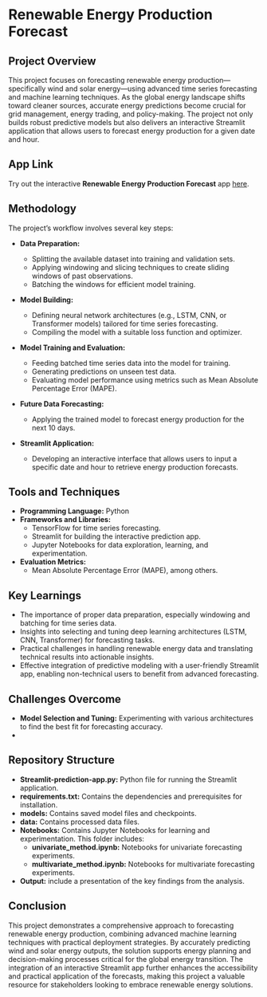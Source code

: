 # Renewable Energy Production Forecast

## Project Overview

This project focuses on forecasting renewable energy production—specifically wind and solar energy—using advanced time series forecasting and machine learning techniques. As the global energy landscape shifts toward cleaner sources, accurate energy predictions become crucial for grid management, energy trading, and policy-making. The project not only builds robust predictive models but also delivers an interactive Streamlit application that allows users to forecast energy production for a given date and hour.

## App Link
Try out the interactive **Renewable Energy Production Forecast** app [here](https://wind-and-solar-power-appuction-forecasting-app.streamlit.app/).

## Methodology

The project’s workflow involves several key steps:

- **Data Preparation:**  
  - Splitting the available dataset into training and validation sets.
  - Applying windowing and slicing techniques to create sliding windows of past observations.
  - Batching the windows for efficient model training.

- **Model Building:**  
  - Defining neural network architectures (e.g., LSTM, CNN, or Transformer models) tailored for time series forecasting.
  - Compiling the model with a suitable loss function and optimizer.

- **Model Training and Evaluation:**  
  - Feeding batched time series data into the model for training.
  - Generating predictions on unseen test data.
  - Evaluating model performance using metrics such as Mean Absolute Percentage Error (MAPE).

- **Future Data Forecasting:**  
  - Applying the trained model to forecast energy production for the next 10 days.
  
- **Streamlit Application:**  
  - Developing an interactive interface that allows users to input a specific date and hour to retrieve energy production forecasts.

## Tools and Techniques

- **Programming Language:** Python
- **Frameworks and Libraries:**  
  - TensorFlow for time series forecasting.
  - Streamlit for building the interactive prediction app.
  - Jupyter Notebooks for data exploration, learning, and experimentation.
- **Evaluation Metrics:**  
  - Mean Absolute Percentage Error (MAPE), among others.

## Key Learnings

- The importance of proper data preparation, especially windowing and batching for time series data.
- Insights into selecting and tuning deep learning architectures (LSTM, CNN, Transformer) for forecasting tasks.
- Practical challenges in handling renewable energy data and translating technical results into actionable insights.
- Effective integration of predictive modeling with a user-friendly Streamlit app, enabling non-technical users to benefit from advanced forecasting.

## Challenges Overcome

- **Model Selection and Tuning:** Experimenting with various architectures to find the best fit for forecasting accuracy.
- 

## Repository Structure

- **Streamlit-prediction-app.py:** Python file for running the Streamlit application.
- **requirements.txt:** Contains the dependencies and prerequisites for installation.
- **models:** Contains saved model files and checkpoints.
- **data:** Contains processed data files.
- **Notebooks:** Contains Jupyter Notebooks for learning and experimentation. This folder includes:
   - **univariate_method.ipynb:** Notebooks for univariate forecasting experiments.
   - **multivariate_method.ipynb:** Notebooks for multivariate forecasting experiments.
- **Output:** include a presentation of the key findings from the analysis.


## Conclusion

This project demonstrates a comprehensive approach to forecasting renewable energy production, combining advanced machine learning techniques with practical deployment strategies. By accurately predicting wind and solar energy outputs, the solution supports energy planning and decision-making processes critical for the global energy transition. The integration of an interactive Streamlit app further enhances the accessibility and practical application of the forecasts, making this project a valuable resource for stakeholders looking to embrace renewable energy solutions.
